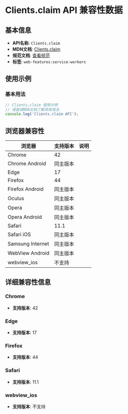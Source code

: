 # Clients.claim API 兼容性数据

## 基本信息

- **API名称**: `Clients.claim`
- **MDN文档**: [Clients.claim](https://developer.mozilla.org/docs/Web/API/Clients/claim)
- **规范文档**: [查看规范](https://w3c.github.io/ServiceWorker/#clients-claim)
- **标签**: `web-features:service-workers`

## 使用示例

### 基本用法

```javascript
// Clients.claim 使用示例
// 请查阅MDN文档了解具体用法
console.log('Clients.claim API');
```

## 浏览器兼容性

| 浏览器 | 支持版本 | 说明 |
|--------|----------|------|
| Chrome | 42 |  |
| Chrome Android | 同主版本 |  |
| Edge | 17 |  |
| Firefox | 44 |  |
| Firefox Android | 同主版本 |  |
| Oculus | 同主版本 |  |
| Opera | 同主版本 |  |
| Opera Android | 同主版本 |  |
| Safari | 11.1 |  |
| Safari iOS | 同主版本 |  |
| Samsung Internet | 同主版本 |  |
| WebView Android | 同主版本 |  |
| webview_ios | 不支持 |  |

## 详细兼容性信息

### Chrome

- **支持版本**: 42

### Edge

- **支持版本**: 17

### Firefox

- **支持版本**: 44

### Safari

- **支持版本**: 11.1

### webview_ios

- **支持版本**: 不支持

